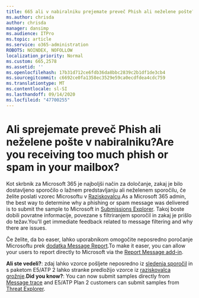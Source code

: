 ```yaml
---
title: 665 ali v nabiralniku prejemate preveč Phish ali neželene pošte?
ms.author: chrisda
author: chrisda
manager: dansimp
ms.audience: ITPro
ms.topic: article
ms.service: o365-administration
ROBOTS: NOINDEX, NOFOLLOW
localization_priority: Normal
ms.custom: 665,2578
ms.assetid: ''
ms.openlocfilehash: 17b31d712ce6fdb36da8bbc2839c2b1df1de3cb4
ms.sourcegitcommit: c6692ce0fa1358ec3529e59ca0ecdfdea4cdc759
ms.translationtype: MT
ms.contentlocale: sl-SI
ms.lasthandoff: 09/14/2020
ms.locfileid: "47700255"
---
```

# <a name="are-you-receiving-too-much-phish-or-spam-in-your-mailbox"></a><span data-ttu-id="2b0f2-102">Ali sprejemate preveč Phish ali neželene pošte v nabiralniku?</span><span class="sxs-lookup"><span data-stu-id="2b0f2-102">Are you receiving too much phish or spam in your mailbox?</span></span>

<span data-ttu-id="2b0f2-103">Kot skrbnik za Microsoft 365 je najboljši način za določanje, zakaj je bilo dostavljeno sporočilo o lažnem predstavljanju ali neželenem sporočilu, če želite poslati vzorec Microsoftu v [Raziskovalcu](https://protection.office.com/reportsubmission).</span><span class="sxs-lookup"><span data-stu-id="2b0f2-103">As a Microsoft 365 admin, the best way to determine why a phishing or spam message was delivered is to submit the sample to Microsoft in [Submissions Explorer](https://protection.office.com/reportsubmission).</span></span> <span data-ttu-id="2b0f2-104">Takoj boste dobili povratne informacije, povezane s filtriranjem sporočil in zakaj je prišlo do težav.</span><span class="sxs-lookup"><span data-stu-id="2b0f2-104">You'll get immediate feedback related to message filtering and why there are issues.</span></span>

<span data-ttu-id="2b0f2-105">Če želite, da bo easer, lahko uporabnikom omogočite neposredno poročanje Microsoftu prek [dodatka Message Report](https://appsource.microsoft.com/product/office/WA104381180?src=office&tab=Overview).</span><span class="sxs-lookup"><span data-stu-id="2b0f2-105">To make it easer, you can allow your users to report directly to Microsoft via the [Report Message add-in](https://appsource.microsoft.com/product/office/WA104381180?src=office&tab=Overview).</span></span>

<span data-ttu-id="2b0f2-106">**Ali ste vedeli?**: zdaj lahko vzorce pošljete neposredno iz [sledenja sporočil](https://protection.office.com/messagetrace) in s paketom E5/ATP 2 lahko stranke predložijo vzorce iz [raziskovalca grožnje](https://docs.microsoft.com/microsoft-365/security/office-365-security/threat-explorer).</span><span class="sxs-lookup"><span data-stu-id="2b0f2-106">**Did you know?**: You can now submit samples directly from [Message trace](https://protection.office.com/messagetrace) and E5/ATP Plan 2 customers can submit samples from [Threat Explorer](https://docs.microsoft.com/microsoft-365/security/office-365-security/threat-explorer).</span></span>
